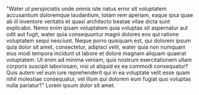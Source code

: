"Water ut perspiciatis unde omnis iste natus error sit voluptatem accusantium doloremque laudantium, totam rem aperiam, eaque ipsa quae ab ill inventore veritatis et quasi architecto 
beatae vitae dicta sunt explicabo. Nemo enim ipsam voluptatem quia voluptas sit aspernatur aut odit aut fugit, water quia consequuntur magni dolores eos qui ratione voluptatem sequi 
nesciunt. Neque porro quisquam est, qui dolorem ipsum quia dolor sit amet, consectetur, adipisci velit, water quia non numquam eius modi tempora incidunt ut labore et dolore magnam 
aliquam quaerat voluptatem. Ut enim ad minima veniam, quis nostrum exercitationem ullam corporis suscipit laboriosam, nisi ut aliquid ex ea commodi consequatur? Quis autem vel eum 
iure reprehenderit qui in ea voluptate velit esse quam nihil molestiae consequatur, vel illum qui dolorem eum fugiat quo voluptas nulla pariatur?"
Lorem ipsum dolor sit amet.